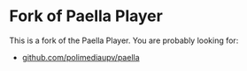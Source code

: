 # Fork of Paella Player

This is a fork of the Paella Player.
You are probably looking for:

- [github.com/polimediaupv/paella](https://github.com/polimediaupv/paella)
